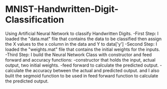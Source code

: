 # MNIST-Handwritten-Digit-Classification
Using Artificial Neural Network to classify Handwritten Digits.
-First Step:
I loaded the "data.mat" file that contains the data to be classified then assign the X values to the x column in the data and Y to data['y']
-Second Step:
I loaded the "weights.mat" file that contains the initial weights for the inputs.
-Third Step:
I build the Neural Network Class with constructor and feed forward and accuracy functions:
     -constructor that holds the input, actual output, two initial weights.
     -feed forward to calculate the predicted output.
     -calculate the accuracy between the actual and predicted output.
and I also bulit the segmoid function to be used in feed forward function to calculate the predicted output.

